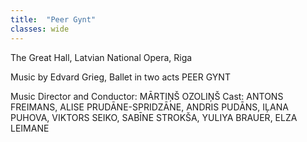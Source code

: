```yaml
---
title:  "Peer Gynt"
classes: wide
---
```


The Great Hall, Latvian National Opera, Riga

Music by Edvard Grieg, Ballet in two acts
PEER GYNT

Music Director and Conductor: MĀRTIŅŠ OZOLIŅŠ
Cast: ANTONS FREIMANS, ALISE PRUDĀNE-SPRIDZĀNE, ANDRIS PUDĀNS, IĻANA PUHOVA, VIKTORS SEIKO, SABĪNE STROKŠA, YULIYA BRAUER, ELZA LEIMANE